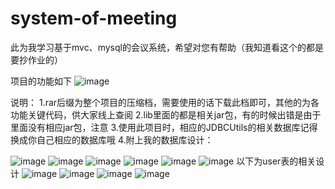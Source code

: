 # system-of-meeting
此为我学习基于mvc、mysql的会议系统，希望对您有帮助（我知道看这个的都是要抄作业的）

项目的功能如下
![image](https://github.com/genosaa/system-of-meeting/assets/131158019/c8cf3d84-d7ab-4688-afa8-d1d780a3e994)

说明：
1.rar后缀为整个项目的压缩档，需要使用的话下载此档即可，其他的为各功能关键代码，供大家线上查阅
2.lib里面的都是相关jar包，有的时候出错是由于里面没有相应jar包，注意
3.使用此项目时，相应的JDBCUtils的相关数据库记得换成你自己相应的数据库哦
4.附上我的数据库设计：

![image](https://github.com/genosaa/system-of-meeting/assets/131158019/73469eb9-d1e3-4fb1-b63f-730c0faccbfc)
![image](https://github.com/genosaa/system-of-meeting/assets/131158019/77571a51-22eb-41dd-89a5-6be25854b178)
![image](https://github.com/genosaa/system-of-meeting/assets/131158019/ee8d0635-6151-4415-8be8-a58a3547e355)
![image](https://github.com/genosaa/system-of-meeting/assets/131158019/127d4273-617c-4ad3-9faf-9c1bc14e52f8)
![image](https://github.com/genosaa/system-of-meeting/assets/131158019/245c5127-f1e9-40fa-b3b5-fd0e115bff09)
![image](https://github.com/genosaa/system-of-meeting/assets/131158019/969989f0-06ad-4820-adcd-8506d27283a8)
以下为user表的相关设计
![image](https://github.com/genosaa/system-of-meeting/assets/131158019/d9097f20-d478-4fd1-ba77-ae8c589ddf52)
![image](https://github.com/genosaa/system-of-meeting/assets/131158019/e17734f8-f9be-4815-b0f2-bff8d6e16b7e)
![image](https://github.com/genosaa/system-of-meeting/assets/131158019/17be742a-2590-4866-9a2e-98a821119e67)
![image](https://github.com/genosaa/system-of-meeting/assets/131158019/838b2e71-e477-4d68-ae1a-e6ef0a4ff753)





